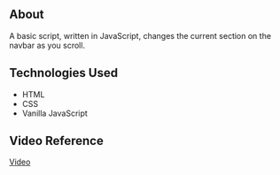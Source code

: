 ## About
A basic script, written in JavaScript, changes the current section on the navbar as you scroll.

## Technologies Used
 - HTML
 - CSS
 - Vanilla JavaScript

## Video Reference
[Video](https://user-images.githubusercontent.com/80754608/122644813-bdef1900-d134-11eb-9bed-6c422466fa58.mp4)
